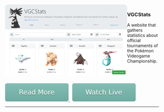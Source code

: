 <img src="../img/vgcstats.png" align="left">

### VGCStats

A website that gathers statistics about official tournaments of the Pokémon Videogame Championship.
<br>
<br>
<br>
<br>

<a href="https://github.com/bul-ikana/vgcstats">
	<img src="../img/readmore.svg">
</a> 
&nbsp;
<a href="https://vgcstats.com/">
	<img src="../img/watchlive.svg">
</a>

---
